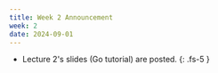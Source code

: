 ```yaml
---
title: Week 2 Announcement
week: 2
date: 2024-09-01
---
```


* Lecture 2's slides (Go tutorial) are posted.
{: .fs-5 }
